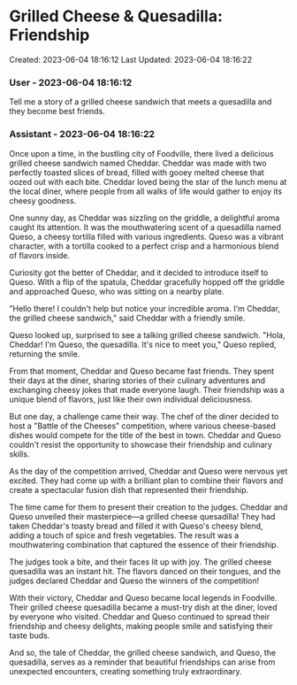 # Grilled Cheese & Quesadilla: Friendship

Created: 2023-06-04 18:16:12
Last Updated: 2023-06-04 18:16:22

### User - 2023-06-04 18:16:12

Tell me a story of a grilled cheese sandwich that meets a quesadilla and they become best friends.

### Assistant - 2023-06-04 18:16:22

Once upon a time, in the bustling city of Foodville, there lived a delicious grilled cheese sandwich named Cheddar. Cheddar was made with two perfectly toasted slices of bread, filled with gooey melted cheese that oozed out with each bite. Cheddar loved being the star of the lunch menu at the local diner, where people from all walks of life would gather to enjoy its cheesy goodness.

One sunny day, as Cheddar was sizzling on the griddle, a delightful aroma caught its attention. It was the mouthwatering scent of a quesadilla named Queso, a cheesy tortilla filled with various ingredients. Queso was a vibrant character, with a tortilla cooked to a perfect crisp and a harmonious blend of flavors inside.

Curiosity got the better of Cheddar, and it decided to introduce itself to Queso. With a flip of the spatula, Cheddar gracefully hopped off the griddle and approached Queso, who was sitting on a nearby plate.

"Hello there! I couldn't help but notice your incredible aroma. I'm Cheddar, the grilled cheese sandwich," said Cheddar with a friendly smile.

Queso looked up, surprised to see a talking grilled cheese sandwich. "Hola, Cheddar! I'm Queso, the quesadilla. It's nice to meet you," Queso replied, returning the smile.

From that moment, Cheddar and Queso became fast friends. They spent their days at the diner, sharing stories of their culinary adventures and exchanging cheesy jokes that made everyone laugh. Their friendship was a unique blend of flavors, just like their own individual deliciousness.

But one day, a challenge came their way. The chef of the diner decided to host a "Battle of the Cheeses" competition, where various cheese-based dishes would compete for the title of the best in town. Cheddar and Queso couldn't resist the opportunity to showcase their friendship and culinary skills.

As the day of the competition arrived, Cheddar and Queso were nervous yet excited. They had come up with a brilliant plan to combine their flavors and create a spectacular fusion dish that represented their friendship.

The time came for them to present their creation to the judges. Cheddar and Queso unveiled their masterpiece—a grilled cheese quesadilla! They had taken Cheddar's toasty bread and filled it with Queso's cheesy blend, adding a touch of spice and fresh vegetables. The result was a mouthwatering combination that captured the essence of their friendship.

The judges took a bite, and their faces lit up with joy. The grilled cheese quesadilla was an instant hit. The flavors danced on their tongues, and the judges declared Cheddar and Queso the winners of the competition!

With their victory, Cheddar and Queso became local legends in Foodville. Their grilled cheese quesadilla became a must-try dish at the diner, loved by everyone who visited. Cheddar and Queso continued to spread their friendship and cheesy delights, making people smile and satisfying their taste buds.

And so, the tale of Cheddar, the grilled cheese sandwich, and Queso, the quesadilla, serves as a reminder that beautiful friendships can arise from unexpected encounters, creating something truly extraordinary.

